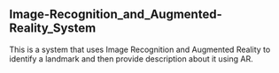 ## Image-Recognition_and_Augmented-Reality_System
This is a system that uses Image Recognition and Augmented Reality to identify a landmark and then provide description about it using AR.
